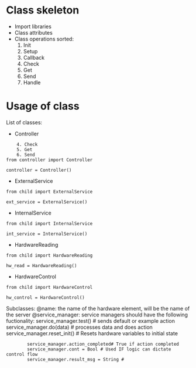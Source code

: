 # Class skeleton

- Import libraries
- Class attributes
- Class operations sorted:
    1. Init
    2. Setup
    3. Callback
    4. Check
    5. Get
    6. Send
    7. Handle

# Usage of class
List of classes:

- Controller
```
    4. Check
    5. Get
    6. Send
from controller import Controller

controller = Controller()
```
- ExternalService
```
from child import ExternalService

ext_service = ExternalService()
```
- InternalService
```
from child import InternalService

int_service = InternalService()
```
- HardwareReading
```
from child import HardwareReading

hw_read = HardwareReading()
```
- HardwareControl
```
from child import HardwareControl

hw_control = HardwareControl()
```
Subclasses:
@name: the name of the hardware element, will be the name of the server
@service_manager: service managers should have the following fuctionality:
            service_manager.test() # sends default or example action
            service_manager.do(data) # processes data and does action
            service_manager.reset_init() # Resets hardware variables to initial state

            service_manager.action_completed# True if action completed
            service_manager.cont = Bool # Used IF logic can dictate control flow
            service_manager.result_msg = String # 
